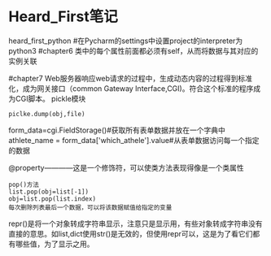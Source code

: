 # Heard_First笔记
heard_first_python
#在Pycharm的settings中设置project的interpreter为python3
#chapter6
类中的每个属性前面都必须有self，从而将数据与其对应的实例关联

#chapter7
Web服务器响应web请求的过程中，生成动态内容的过程得到标准化，成为网关接口（common Gateway Interface,CGI)。符合这个标准的程序成为CGI脚本。
pickle模块
```
piclke.dump(obj,file)
```

form_data=cgi.FieldStorage()#获取所有表单数据并放在一个字典中
athlete_name = form_data['which_athele'].value#从表单数据访问每一个指定的数据

@property————这是一个修饰符，可以使类方法表现得像是一个类属性

```
pop()方法
list.pop(obj=list[-1])
obj=list.pop(list.index)
每次删除列表最后一个数据，可以将该数据赋值给指定的变量
```

repr()是将一个对象转成字符串显示，注意只是显示用，有些对象转成字符串没有直接的意思。如list,dict使用str()是无效的，但使用repr可以，这是为了看它们都有哪些值，为了显示之用。 